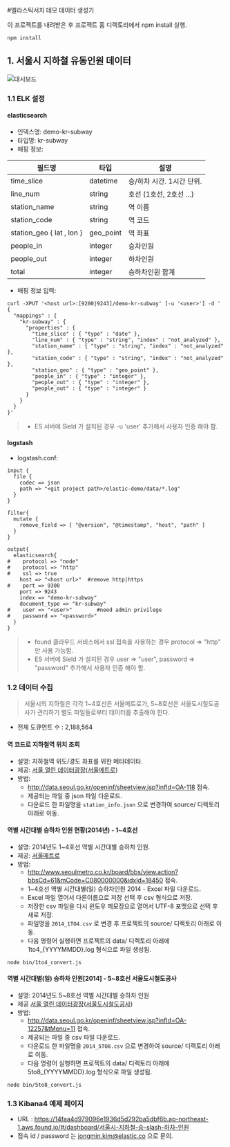 #엘라스틱서치 데모 데이터 생성기

이 프로젝트를 내려받은 후 프로젝트 홈 디렉토리에서 npm install 실행.

```
npm install
```

## 1. 서울시 지하철 유동인원 데이터
![대시보드](https://github.com/kimjmin/elastic-demo/blob/master/img/seoul-metro-demo.png?raw=true)
### 1.1 ELK 설정
#### elasticsearch

- 인덱스명: demo-kr-subway
- 타입명: kr-subway
- 매핑 정보:

필드명 | 타입 | 설명
---- | ---- | ----
time_slice | datetime | 승/하차 시간. 1시간 단위.
line_num | string | 호선 (1호선, 2호선 ...)
station_name | string | 역 이름
station_code | string | 역 코드
station_geo { lat , lon } | geo_point | 역 좌표
people_in | integer | 승차인원
people_out | integer | 하차인원
total | integer | 승하차인원 합계


- 매핑 정보 입력:

```
curl -XPUT '<host url>:[9200|9243]/demo-kr-subway' [-u '<user>'] -d '
{
  "mappings" : {
    "kr-subway" : {
      "properties" : {
        "time_slice" : { "type" : "date" },
        "line_num" : { "type" : "string", "index" : "not_analyzed" },
        "station_name" : { "type" : "string", "index" : "not_analyzed" },
        "station_code" : { "type" : "string", "index" : "not_analyzed" },
        "station_geo" : { "type" : "geo_point" },
        "people_in" : { "type" : "integer" },
        "people_out" : { "type" : "integer" },
        "people_out" : { "type" : "integer" }
      }
    }
  }
}'
```
> - ES 서버에 Sield 가 설치된 경우 -u 'user' 추가해서 사용자 인증 해야 함.

#### logstash

- logstash.conf:

```
input {
  file {
    codec => json
    path => "<git project path>/elastic-demo/data/*.log"
  }
}

filter{
  mutate {
    remove_field => [ "@version", "@timestamp", "host", "path" ]
  }
}

output{
  elasticsearch{
#    protocol => "node"
#    protocol => "http"
#    ssl => true
    host => "<host url>"  #remove http|https
#    port => 9300
    port => 9243
    index => "demo-kr-subway"
    document_type => "kr-subway"
#    user => "<user>"        #need admin privilege
#    password => "<password>"
  }
}
```

> - found 클라우드 서비스에서 ssl 접속을 사용하는 경우 protocol => "http" 만 사용 가능함.
> - ES 서버에 Sield 가 설치된 경우 user => "user", password => "password" 추가해서 사용자 인증 해야 함.


### 1.2 데이터 수집

> 서울시의 지하철은 각각 1~4호선은 서울메트로가, 5~8호선은 서울도시철도공사가 관리하기 별도 파일들로부터 데이터를 추출해야 한다.

- 전체 도큐먼트 수 : 2,188,564

#### 역 코드로 지하철역 위치 조회
- 설명: 지하철역 위도/경도 좌표를 위한 메타데이타.
- 제공: [서울 열린 데이터광장](http://data.seoul.go.kr)([서울메트로](http://www.seoulmetro.co.kr/))
- 방법:
  - http://data.seoul.go.kr/openinf/sheetview.jsp?infId=OA-118 접속.
  - 제공되는 파일 중 json 파일 다운로드.
  - 다운로드 한 파일명을 `station_info.json` 으로 변경하여 source/ 디렉토리 아래로 이동.


#### 역별 시간대별 승하차 인원 현황(2014년) - 1~4호선
- 설명: 2014년도 1~4호선 역별 시간대별 승하차 인원.
- 제공: [서울메트로](http://www.seoulmetro.co.kr/)
- 방법:
  - http://www.seoulmetro.co.kr/board/bbs/view.action?bbsCd=61&mCode=C080000000&idxId=18450 접속.
  - 1~4호선 역별 시간대별(일) 승하차인원 2014 - Excel 파일 다운로드.
  - Excel 파일 열어서 다른이름으로 저장 선택 후 csv 형식으로 저장.
  - 저장한 csv 파일을 다시 윈도우 메모장으로 열어서 UTF-8 포맷으로 선택 후 새로 저장.
  - 파일명을 `2014_1TO4.csv` 로 변경 후 프로젝트의 source/ 디렉토리 아래로 이동.
  - 다음 명령어 실행하면 프로젝트의 data/ 디렉토리 아래에 1to4_{YYYYMMDD}.log 형식으로 파일 생성됨.

```
node bin/1to4_convert.js
```

#### 역별 시간대별(일) 승하차 인원[2014] - 5~8호선 서울도시철도공사
- 설명: 2014년도 5~8호선 역별 시간대별 승하차 인원
- 제공 [서울 열린 데이터광장](http://data.seoul.go.kr)([서울도시철도공사](http://www.smrt.co.kr/))
- 방법:
  - http://data.seoul.go.kr/openinf/sheetview.jsp?infId=OA-12257&tMenu=11 접속.
  - 제공되는 파일 중 csv 파일 다운로드.
  - 다운로드 한 파일명을 `2014_5TO8.csv` 으로 변경하여 source/ 디렉토리 아래로 이동.
  - 다음 명령어 실행하면 프로젝트의 data/ 디렉토리 아래에 5to8_{YYYYMMDD}.log 형식으로 파일 생성됨.

```
node bin/5to8_convert.js
```

### 1.3 Kibana4 예제 페이지

- URL : https://14faa4d979096e1936d5d292ba5dbf6b.ap-northeast-1.aws.found.io/#/dashboard/서울시-지하철-승-slash-하차-인원
- 접속 id / password 는 jongmin.kim@elastic.co 으로 문의.
